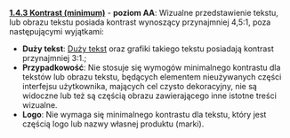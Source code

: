 [**1.4.3 Kontrast (minimum)**](https://wcag.lepszyweb.pl/#contrast-minimum) - **poziom AA**: Wizualne przedstawienie tekstu, lub obrazu tekstu posiada kontrast wynoszący przynajmniej 4,5:1, poza następującymi wyjątkami:

- **Duży tekst**: <a href="#" data-toggle="tooltip" data-original-title="{{site.data.glossary.duza_wielkosc_tekstu | strip_html | replace: '*', ''}}">Duży tekst</a> oraz grafiki takiego tekstu posiadają kontrast przynajmniej 3:1.;
- **Przypadkowość**: Nie stosuje się wymogów minimalnego kontrastu dla tekstów lub obrazu tekstu, będących elementem nieużywanych części interfejsu użytkownika, mających cel czysto dekoracyjny, nie są widoczne lub też są częścią obrazu zawierającego inne istotne treści wizualne.
- **Logo**: Nie wymaga się minimalnego kontrastu dla tekstu, który jest częścią logo lub nazwy własnej produktu (marki).
